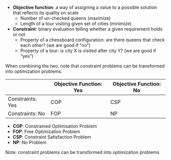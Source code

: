 - **Objective function**: a way of assigning a value to a possible solution that reflects its quality on scale
	- Number of un-checked queens (maximize)
	- Length of a tour visiting given set of cities (minimize)
- **Constraint**: binary evaluation telling whether a given  requirement holds or not
	- Property of a chessboard configuration: are there queens that check each other? (we are good if “no”)
	- Property of a tour: is city X is visited after city Y? (we are good if “yes”)

When combining the two, note that constraint problems can be transformed into optimization problems.

|                  | Objective Function: Yes | Objective Function: No          |
| ---------------- | ----------------------- | ------------------------------- |
| Constraints: Yes | COP                     | CSP |
| Constraints: No  | FOP                     | NP                              |

- **COP**: Constrained Optimisation Problem
- **FOP**: Free Optimization Problem
- **CSP**: Constraint Satisfaction Problem
- **NP**: No Problem

Note: constraint problems can be transformed into optimization problems